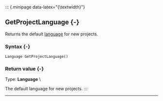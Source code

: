 ::: {.minipage data-latex="{\textwidth}"}
## GetProjectLanguage {-}

Returns the default [language](#language) for new projects.

### Syntax {-}

```{sql}
Language GetProjectLanguage()
```

### Return value {-}

Type: **Language** \

The default language for new projects.
:::

***
